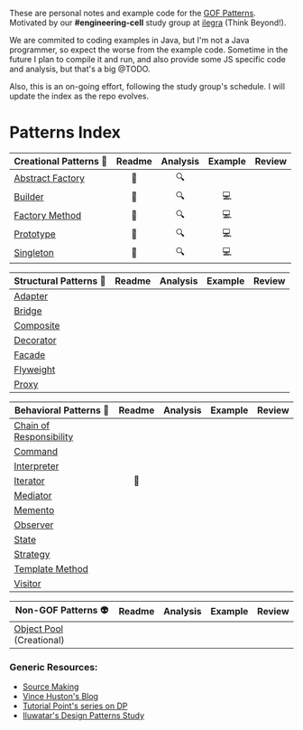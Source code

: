 These are personal notes and example code for the [GOF Patterns](https://en.wikipedia.org/wiki/Design_Patterns). Motivated by our **#engineering-cell** study group at [ilegra](http://ilegra.com/) (Think Beyond!).

We are commited to coding examples in Java, but I'm not a Java programmer, so expect the worse from the example code. Sometime in the future I plan to compile it and run, and also provide some JS specific code and analysis, but that's a big @TODO.

Also, this is an on-going effort, following the study group's schedule. I will update the index as the repo evolves. 

# Patterns Index

| Creational Patterns :construction_worker:             | Readme | Analysis | Example  | Review |
|-------------------------------------------------------|:------:|:--------:|:--------:|:------:|
| [Abstract Factory](/abstract-factory)                 | :book: |  :mag:   |          |        |
| [Builder](/builder)                                   | :book: |  :mag:   |:computer:|        |
| [Factory Method](/factory-method)                     | :book: |  :mag:   |:computer:|        |
| [Prototype](/prototype)                               | :book: |  :mag:   |:computer:|        |
| [Singleton](/singleton)                               | :book: |  :mag:   |:computer:|        |

| Structural Patterns :triangular_ruler:                | Readme | Analysis | Example | Review |
|-------------------------------------------------------|:------:|:--------:|:-------:|:------:|
| [Adapter](/adapter)                                   |        |          |         |        |
| [Bridge](/bridge)                                     |        |          |         |        |
| [Composite](/composite)                               |        |          |         |        |
| [Decorator](/decorator)                               |        |          |         |        |
| [Facade](/facade)                                     |        |          |         |        |
| [Flyweight](/flyweight)                               |        |          |         |        |
| [Proxy](/proxy)                                       |        |          |         |        |

| Behavioral Patterns :traffic_light:                   | Readme | Analysis | Example | Review |
|-------------------------------------------------------|:------:|:--------:|:-------:|:------:|
| [Chain of Responsibility](/chain-of-responsibility)   |        |          |         |        |
| [Command](/command)                                   |        |          |         |        |
| [Interpreter](/interpreter)                           |        |          |         |        |
| [Iterator](/iterator)                                 | :book: |          |         |        |
| [Mediator](/mediator)                                 |        |          |         |        |
| [Memento](/memento)                                   |        |          |         |        |
| [Observer](/observer)                                 |        |          |         |        |
| [State](/state)                                       |        |          |         |        |
| [Strategy](/strategy)                                 |        |          |         |        |
| [Template Method](/template-method)                   |        |          |         |        |
| [Visitor](/visitor)                                   |        |          |         |        |

| Non-GOF Patterns :alien:                              | Readme | Analysis | Example | Review |
|-------------------------------------------------------|:------:|:--------:|:-------:|:------:|
| [Object Pool](/object-pool) (Creational)              |        |          |         |        |

### Generic Resources:
- [Source Making](https://sourcemaking.com/design_patterns)
- [Vince Huston's Blog](http://www.vincehuston.org/dp/)
- [Tutorial Point's series on DP](http://www.tutorialspoint.com/design_pattern/)
- [Iluwatar's Design Patterns Study](http://java-design-patterns.com/patterns/)
